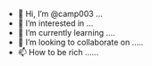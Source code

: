 - 👋 Hi, I’m @camp003 ...
- 👀 I’m interested in ...
- 🌱 I’m currently learning ....
- 💞️ I’m looking to collaborate on .....
- 📫 How to be rich ......

<!---
camp003/camp003 is a ✨ special ✨ repository because its `README.md` (this file) appears on your GitHub profile.
You can click the Preview link to take a look at your changes.
--->
